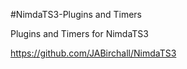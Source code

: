 #NimdaTS3-Plugins and Timers

Plugins and Timers for NimdaTS3

https://github.com/JABirchall/NimdaTS3

